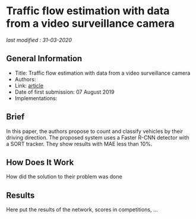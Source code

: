 # Traffic flow estimation with data from a video surveillance camera

_last modified : 31-03-2020_

## General Information

- Title: Traffic flow estimation with data from a video surveillance camera
- Authors: 
- Link: [article](https://journalofbigdata.springeropen.com/articles/10.1186/s40537-019-0234-z)
- Date of first submission: 07 August 2019
- Implementations:

## Brief

In this paper, the authors propose to count and classify vehicles by their driving direction. The proposed system uses a Faster R-CNN detector with a SORT tracker. They show results with MAE less than 10%.

## How Does It Work

How did the solution to their problem was done

## Results

Here put the results of the network, scores in competitions, ...